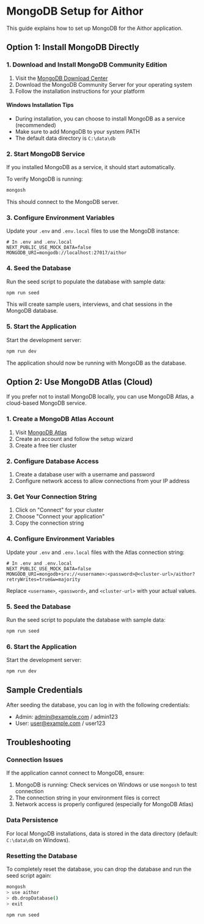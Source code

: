 # MongoDB Setup for Aithor

This guide explains how to set up MongoDB for the Aithor application.

## Option 1: Install MongoDB Directly

### 1. Download and Install MongoDB Community Edition

1. Visit the [MongoDB Download Center](https://www.mongodb.com/try/download/community)
2. Download the MongoDB Community Server for your operating system
3. Follow the installation instructions for your platform

#### Windows Installation Tips

- During installation, you can choose to install MongoDB as a service (recommended)
- Make sure to add MongoDB to your system PATH
- The default data directory is `C:\data\db`

### 2. Start MongoDB Service

If you installed MongoDB as a service, it should start automatically.

To verify MongoDB is running:

```bash
mongosh
```

This should connect to the MongoDB server.

### 3. Configure Environment Variables

Update your `.env` and `.env.local` files to use the MongoDB instance:

```
# In .env and .env.local
NEXT_PUBLIC_USE_MOCK_DATA=false
MONGODB_URI=mongodb://localhost:27017/aithor
```

### 4. Seed the Database

Run the seed script to populate the database with sample data:

```bash
npm run seed
```

This will create sample users, interviews, and chat sessions in the MongoDB database.

### 5. Start the Application

Start the development server:

```bash
npm run dev
```

The application should now be running with MongoDB as the database.

## Option 2: Use MongoDB Atlas (Cloud)

If you prefer not to install MongoDB locally, you can use MongoDB Atlas, a cloud-based MongoDB service.

### 1. Create a MongoDB Atlas Account

1. Visit [MongoDB Atlas](https://www.mongodb.com/cloud/atlas/register)
2. Create an account and follow the setup wizard
3. Create a free tier cluster

### 2. Configure Database Access

1. Create a database user with a username and password
2. Configure network access to allow connections from your IP address

### 3. Get Your Connection String

1. Click on "Connect" for your cluster
2. Choose "Connect your application"
3. Copy the connection string

### 4. Configure Environment Variables

Update your `.env` and `.env.local` files with the Atlas connection string:

```
# In .env and .env.local
NEXT_PUBLIC_USE_MOCK_DATA=false
MONGODB_URI=mongodb+srv://<username>:<password>@<cluster-url>/aithor?retryWrites=true&w=majority
```

Replace `<username>`, `<password>`, and `<cluster-url>` with your actual values.

### 5. Seed the Database

Run the seed script to populate the database with sample data:

```bash
npm run seed
```

### 6. Start the Application

Start the development server:

```bash
npm run dev
```

## Sample Credentials

After seeding the database, you can log in with the following credentials:

- Admin: admin@example.com / admin123
- User: user@example.com / user123

## Troubleshooting

### Connection Issues

If the application cannot connect to MongoDB, ensure:

1. MongoDB is running: Check services on Windows or use `mongosh` to test connection
2. The connection string in your environment files is correct
3. Network access is properly configured (especially for MongoDB Atlas)

### Data Persistence

For local MongoDB installations, data is stored in the data directory (default: `C:\data\db` on Windows).

### Resetting the Database

To completely reset the database, you can drop the database and run the seed script again:

```bash
mongosh
> use aithor
> db.dropDatabase()
> exit

npm run seed
```